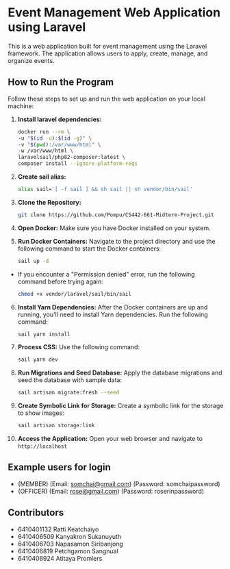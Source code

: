 # Event Management Web Application using Laravel

This is a web application built for event management using the Laravel framework. The application allows users to apply, create, manage, and organize events.

## How to Run the Program

Follow these steps to set up and run the web application on your local machine:
1. **Install laravel dependencies:**
    ```sh
    docker run --rm \
    -u "$(id -u):$(id -g)" \
    -v "$(pwd):/var/www/html" \
    -w /var/www/html \
    laravelsail/php82-composer:latest \
    composer install --ignore-platform-reqs

2. **Create sail alias:**
    ```sh
    alias sail='[ -f sail ] && sh sail || sh vendor/bin/sail'

3. **Clone the Repository:**
   ```sh
   git clone https://github.com/Pompu/CS442-661-Midterm-Project.git

4. **Open Docker:**
Make sure you have Docker installed on your system.

5. **Run Docker Containers:**
Navigate to the project directory and use the following command to start the Docker containers:
    ```sh
   sail up -d 
* If you encounter a "Permission denied" error, run the following command before trying again:   
    ```sh
   chmod +x vendor/laravel/sail/bin/sail
   
6. **Install Yarn Dependencies:**
After the Docker containers are up and running, you'll need to install Yarn dependencies. Run the following command:
    ```sh
   sail yarn install

7. **Process CSS:**
 Use the following command:
    ```sh
    sail yarn dev

8. **Run Migrations and Seed Database:**
Apply the database migrations and seed the database with sample data:
    ```sh
    sail artisan migrate:fresh --seed

9. **Create Symbolic Link for Storage:**
Create a symbolic link for the storage to show images:
    ```sh
    sail artisan storage:link

10. **Access the Application:**
Open your web browser and navigate to `http://localhost`


## Example users for login

* (MEMBER) (Email: somchai@gmail.com) (Password: somchaipassword)
* (OFFICER) (Email: rose@gmail.com) (Password: roserinpassword)

## Contributors

- 6410401132 Ratti Keatchaiyo
- 6410406509 Kanyakron Sukanuyuth 
- 6410406703 Napasamon Siribanjong
- 6410406819 Petchgamon Sangnual 
- 6410406924 Atitaya Promlers